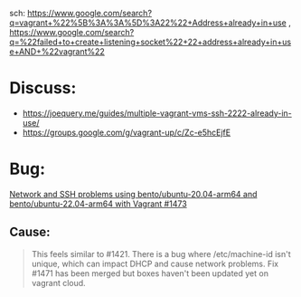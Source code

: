 sch: https://www.google.com/search?q=vagrant+%22%5B%3A%3A%5D%3A22%22+Address+already+in+use , https://www.google.com/search?q=%22failed+to+create+listening+socket%22+22+address+already+in+use+AND+%22vagrant%22

# Discuss:
- https://joequery.me/guides/multiple-vagrant-vms-ssh-2222-already-in-use/
- https://groups.google.com/g/vagrant-up/c/Zc-e5hcEjfE

# Bug:
[Network and SSH problems using bento/ubuntu-20.04-arm64 and bento/ubuntu-22.04-arm64 with Vagrant #1473](https://github.com/chef/bento/issues/1473)

## Cause:
>This feels similar to #1421. There is a bug where /etc/machine-id isn't unique, which can impact DHCP and cause network problems. Fix #1471 has been merged but boxes haven't been updated yet on vagrant cloud.
